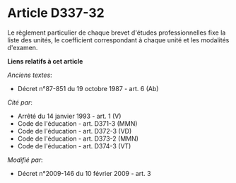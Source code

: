 # Article D337-32

Le règlement particulier de chaque brevet d'études professionnelles fixe la liste des unités, le coefficient correspondant à
chaque unité et les modalités d'examen.

**Liens relatifs à cet article**

_Anciens textes_:

  - Décret n°87-851 du 19 octobre 1987 - art. 6 (Ab)

_Cité par_:

  - Arrêté du 14 janvier 1993 - art. 1 (V)
  - Code de l'éducation - art. D371-3 (MMN)
  - Code de l'éducation - art. D372-3 (VD)
  - Code de l'éducation - art. D373-2 (MMN)
  - Code de l'éducation - art. D374-3 (VT)

_Modifié par_:

  - Décret n°2009-146 du 10 février 2009 - art. 3
